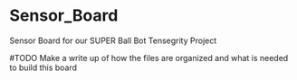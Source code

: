 Sensor_Board
============

Sensor Board for our SUPER Ball Bot Tensegrity Project

#TODO Make a write up of how the files are organized and what is needed to build this board
